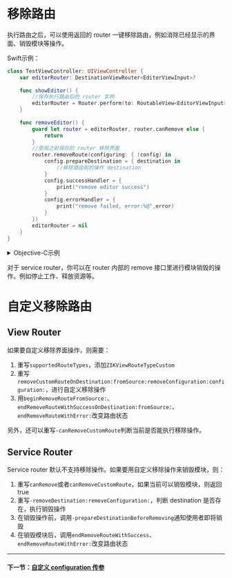 # 移除路由

执行路由之后，可以使用返回的 router 一键移除路由，例如消除已经显示的界面、销毁模块等操作。

Swift示例：

```swift
class TestViewController: UIViewController {
    var editorRouter: DestinationViewRouter<EditorViewInput>?
    
    func showEditor() {
        //保存执行路由后的 router 实例
        editorRouter = Router.perform(to: RoutableView<EditorViewInput>(), path: .push(from: self))
    }
    
    func removeEditor() {
        guard let router = editorRouter, router.canRemove else {
            return
        }
        //使用之前保存的 router 移除界面
        router.removeRoute(configuring: { (config) in
            config.prepareDestination = { destination in
                //移除路由前的操作 destination
            }
            config.successHandler = {
                print("remove editor success")
            }
            config.errorHandler = {
                print("remove failed, error:%@",error)
            }
        })
        editorRouter = nil
    }
}
```

<details><summary>Objective-C示例</summary>

```objectivec
@interface TestViewController()
@property (nonatomic, strong) ZIKViewRouter *editorRouter;
@end
@implementation TestViewController: UIViewController

- (void)showEditor {
  self.editorRouter = [ZIKRouterToView(EditorViewInput) performPath:ZIKViewRoutePath.pushFrom(self)];
}

- (void)removeEditor {
  if ([self.editorRouter canRemove] == NO) {
      return;
  }
  [self.editorRouter removeRouteWithSuccessHandler:^{
      NSLog(@"remove editor success");
  } errorHandler:^(ZIKRouteAction routeAction, NSError *error) {
      NSLog(@"remove failed, error:%@",error);
  }];
  self.editorRouter = nil
}

@end
```

</details>

对于 service router，你可以在 router 内部的 remove 接口里进行模块销毁的操作。例如停止工作、释放资源等。

# 自定义移除路由

## View Router

如果要自定义移除界面操作，则需要：

1. 重写`supportedRouteTypes`，添加`ZIKViewRouteTypeCustom`
2. 重写`removeCustomRouteOnDestination:fromSource:removeConfiguration:configuration:`，进行自定义移除操作
3. 用`beginRemoveRouteFromSource:`、`endRemoveRouteWithSuccessOnDestination:fromSource:`、`endRemoveRouteWithError:`改变路由状态

另外，还可以重写`-canRemoveCustomRoute`判断当前是否能执行移除操作。

## Service Router

Service router 默认不支持移除操作。如果要用自定义移除操作来销毁模块，则：

1. 重写`canRemove`或者`canRemoveCustomRoute`，如果当前可以销毁模块，则返回 true
2. 重写`-removeDestination:removeConfiguration:`，判断 destination 是否存在，执行销毁操作
3. 在销毁操作前，调用`-prepareDestinationBeforeRemoving`通知使用者即将销毁
4. 在销毁模块后，调用`endRemoveRouteWithSuccess`、`endRemoveRouteWithError:`改变路由状态

---
#### 下一节：[自定义 configuration 传参](CustomConfiguration.md)